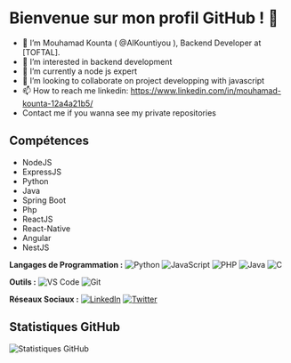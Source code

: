 # Bienvenue sur mon profil GitHub ! 👋

- 👋 I’m Mouhamad Kounta ( @AlKountiyou ), Backend Developer at [TOFTAL].
- 👀 I’m interested in backend development
- 🌱 I’m currently a node js expert
- 💞️ I’m looking to collaborate on project developping with javascript
- 📫 How to reach me linkedin: https://www.linkedin.com/in/mouhamad-kounta-12a4a21b5/
- Contact me if you wanna see my private repositories

## Compétences

- NodeJS
- ExpressJS
- Python
- Java
- Spring Boot
- Php
- ReactJS
- React-Native
- Angular
- NestJS

**Langages de Programmation :**
![Python](https://img.shields.io/badge/-Python-3776AB?style=flat&logo=python&logoColor=white)
![JavaScript](https://img.shields.io/badge/-JavaScript-F7DF1E?style=flat&logo=javascript&logoColor=black)
![PHP](https://img.shields.io/badge/-PHP-777BB4?style=flat&logo=php&logoColor=white)
![Java](https://img.shields.io/badge/-Java-007396?style=flat&logo=java&logoColor=white)
![C](https://img.shields.io/badge/-C-00599C?style=flat&logo=c&logoColor=white)

**Outils :**
![VS Code](https://img.shields.io/badge/-VS_Code-007ACC?style=flat&logo=visual-studio-code&logoColor=white)
![Git](https://img.shields.io/badge/-Git-F05032?style=flat&logo=git&logoColor=white)

**Réseaux Sociaux :**
[![LinkedIn](https://img.shields.io/badge/LinkedIn-Connect-blue)]((https://www.linkedin.com/in/mouhamad-kounta-12a4a21b5/))
[![Twitter](https://img.shields.io/badge/Twitter-Follow-blue)](https://twitter.com/__The92__)


## Statistiques GitHub

![Statistiques GitHub](https://github-readme-stats.vercel.app/api?username=alkountiyou&show_icons=true&theme=radical)


<!---
AlKountiyou/AlKountiyou is a ✨ special ✨ repository because its `README.md` (this file) appears on your GitHub profile.
You can click the Preview link to take a look at your changes.
--->
